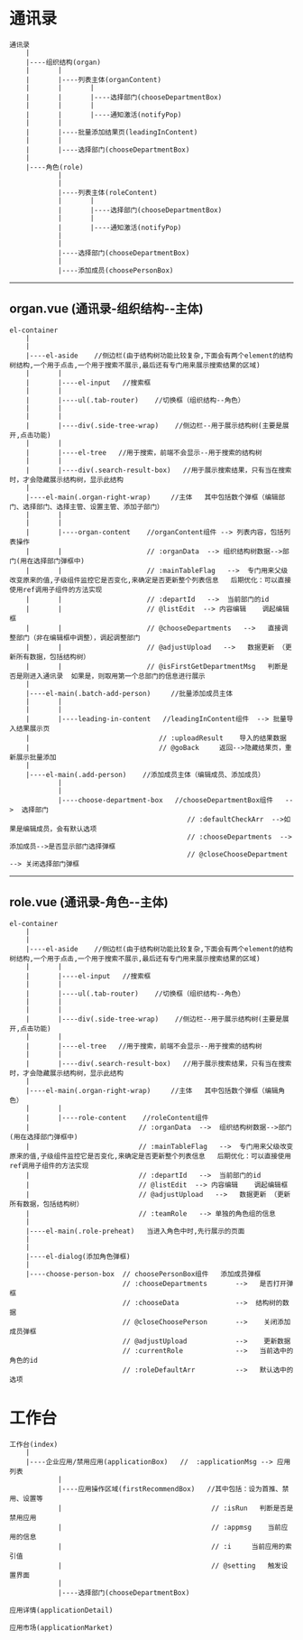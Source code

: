 # 通讯录

    通讯录
        |
        |----组织结构(organ)
        |       |
        |       |----列表主体(organContent)
        |       |       |
        |       |       |----选择部门(chooseDepartmentBox)
        |       |       |
        |       |       |----通知激活(notifyPop)
        |       |
        |       |----批量添加结果页(leadingInContent)
        |       |
        |       |----选择部门(chooseDepartmentBox)
        |
        |----角色(role)
                |
                |
                |----列表主体(roleContent)
                |       |
                |       |----选择部门(chooseDepartmentBox)
                |       |
                |       |----通知激活(notifyPop)
                |
                |
                |----选择部门(chooseDepartmentBox)
                |
                |----添加成员(choosePersonBox)

--------------------

## organ.vue   (通讯录-组织结构--主体)

    el-container
        |
        |
        |----el-aside    //侧边栏(由于结构树功能比较复杂,下面会有两个element的结构树结构,一个用于点击,一个用于搜索不展示,最后还有专门用来展示搜索结果的区域)
        |       |
        |       |----el-input   //搜索框
        |       |
        |       |----ul(.tab-router)    //切换框（组织结构--角色）
        |       |
        |       |
        |       |----div(.side-tree-wrap)    //侧边栏--用于展示结构树(主要是展开,点击功能)
        |       |
        |       |----el-tree   //用于搜索，前端不会显示--用于搜索的结构树
        |       |
        |       |----div(.search-result-box)   //用于展示搜索结果，只有当在搜索时，才会隐藏展示结构树，显示此结构
        |
        |----el-main(.organ-right-wrap)     //主体   其中包括数个弹框（编辑部门、选择部门、选择主管、设置主管、添加子部门）
        |       |
        |       |
        |       |----organ-content    //organContent组件 --> 列表内容，包括列表操作
        |       |                     // :organData  --> 组织结构树数据-->部门(用在选择部门弹框中)
        |       |                     // :mainTableFlag   -->  专门用来父级改变原来的值,子级组件监控它是否变化,来确定是否更新整个列表信息   后期优化：可以直接使用ref调用子组件的方法实现
        |       |                     // :departId   -->  当前部门的id
        |       |                     // @listEdit  --> 内容编辑    调起编辑框
        |       |                     // @chooseDepartments   -->   直接调整部门（非在编辑框中调整），调起调整部门
        |       |                     // @adjustUpload   -->   数据更新 （更新所有数据，包括结构树）
        |       |                     // @isFirstGetDepartmentMsg   判断是否是刚进入通讯录  如果是，则取用第一个总部门的信息进行展示
        |
        |----el-main(.batch-add-person)     //批量添加成员主体
        |       |
        |       |
        |       |----leading-in-content   //leadingInContent组件  --> 批量导入结果展示页
        |                                // :uploadResult    导入的结果数据
        |                                // @goBack     返回-->隐藏结果页，重新展示批量添加
        |
        |----el-main(.add-person)    //添加成员主体（编辑成员、添加成员）
                |
                |
                |----choose-department-box   //chooseDepartmentBox组件   -->  选择部门
                                                // :defaultCheckArr  -->如果是编辑成员，会有默认选项
                                                // :chooseDepartments  -->添加成员-->是否显示部门选择弹框
                                                // @closeChooseDepartment  --> 关闭选择部门弹框


---------------------

## role.vue    (通讯录-角色--主体)

    el-container
        |
        |
        |----el-aside    //侧边栏(由于结构树功能比较复杂,下面会有两个element的结构树结构,一个用于点击,一个用于搜索不展示,最后还有专门用来展示搜索结果的区域)
        |       |
        |       |----el-input   //搜索框
        |       |
        |       |----ul(.tab-router)    //切换框（组织结构--角色）
        |       |
        |       |
        |       |----div(.side-tree-wrap)    //侧边栏--用于展示结构树(主要是展开,点击功能)
        |       |
        |       |----el-tree   //用于搜索，前端不会显示--用于搜索的结构树
        |       |
        |       |----div(.search-result-box)   //用于展示搜索结果，只有当在搜索时，才会隐藏展示结构树，显示此结构
        |
        |----el-main(.organ-right-wrap)     //主体   其中包括数个弹框（编辑角色）
        |       |
        |       |----role-content    //roleContent组件
        |                           // :organData  -->  组织结构树数据-->部门(用在选择部门弹框中)
        |                           // :mainTableFlag   -->  专门用来父级改变原来的值,子级组件监控它是否变化,来确定是否更新整个列表信息   后期优化：可以直接使用ref调用子组件的方法实现
        |                           // :departId   -->  当前部门的id
        |                           // @listEdit  --> 内容编辑    调起编辑框
        |                           // @adjustUpload   -->   数据更新 （更新所有数据，包括结构树）
        |                           // :teamRole   --> 单独的角色组的信息
        |
        |----el-main(.role-preheat)   当进入角色中时,先行展示的页面
        |
        |
        |----el-dialog(添加角色弹框)
        |
        |----choose-person-box  // choosePersonBox组件   添加成员弹框
                                // :chooseDepartments       -->   是否打开弹框
                                // :chooseData              -->  结构树的数据
                                // @closeChoosePerson       -->    关闭添加成员弹框
                                // @adjustUpload            -->    更新数据
                                // :currentRole             -->   当前选中的角色的id
                                // :roleDefaultArr          -->   默认选中的选项



# 工作台

    工作台(index)
        |
        |----企业应用/禁用应用(applicationBox)   //  :applicationMsg --> 应用列表   
                |
                |----应用操作区域(firstRecommendBox)   //其中包括：设为首推、禁用、设置等
                |                                     // :isRun   判断是否是禁用应用
                |                                     // :appmsg    当前应用的信息
                |                                     // :i     当前应用的索引值
                |                                     // @setting   触发设置界面
                |
                |----选择部门(chooseDepartmentBox)
    
    应用详情(applicationDetail)

    应用市场(applicationMarket)